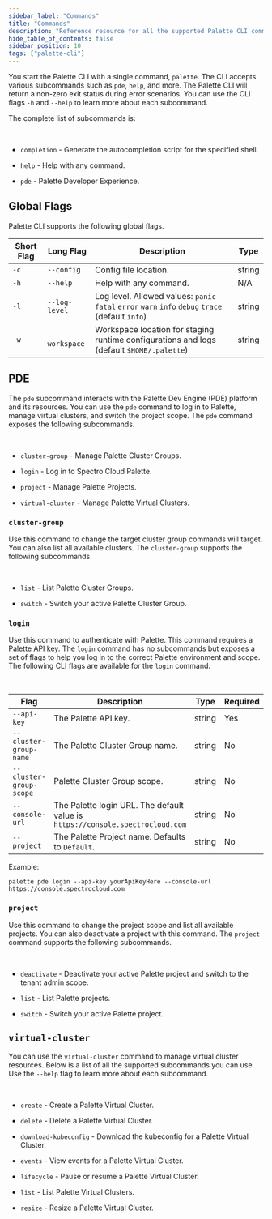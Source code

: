 ```yaml
---
sidebar_label: "Commands"
title: "Commands"
description: "Reference resource for all the supported Palette CLI commands."
hide_table_of_contents: false
sidebar_position: 10
tags: ["palette-cli"]
---
```


You start the Palette CLI with a single command, `palette`. The CLI accepts various subcommands such as `pde`, `help`,
and more. The Palette CLI will return a non-zero exit status during error scenarios. You can use the CLI flags `-h` and
`--help` to learn more about each subcommand.

The complete list of subcommands is:

<br />

- `completion` - Generate the autocompletion script for the specified shell.

- `help` - Help with any command.

- `pde` - Palette Developer Experience.

## Global Flags

Palette CLI supports the following global flags.

| Short Flag | Long Flag     | Description                                                                                       | Type   |
| ---------- | ------------- | ------------------------------------------------------------------------------------------------- | ------ |
| `-c`       | `--config`    | Config file location.                                                                             | string |
| `-h`       | `--help`      | Help with any command.                                                                            | N/A    |
| `-l`       | `--log-level` | Log level. Allowed values: `panic` `fatal` `error` `warn` `info` `debug` `trace` (default `info`) | string |
| `-w`       | `--workspace` | Workspace location for staging runtime configurations and logs (default `$HOME/.palette`)         | string |

## PDE

The `pde` subcommand interacts with the Palette Dev Engine (PDE) platform and its resources. You can use the `pde`
command to log in to Palette, manage virtual clusters, and switch the project scope. The `pde` command exposes the
following subcommands.

<br />

- `cluster-group` - Manage Palette Cluster Groups.

- `login` - Log in to Spectro Cloud Palette.

- `project` - Manage Palette Projects.

- `virtual-cluster` - Manage Palette Virtual Clusters.

### `cluster-group`

Use this command to change the target cluster group commands will target. You can also list all available clusters. The
`cluster-group` supports the following subcommands.

<br />

- `list` - List Palette Cluster Groups.

- `switch` - Switch your active Palette Cluster Group.

### `login`

Use this command to authenticate with Palette. This command requires a
[Palette API key](../../user-management/user-authentication.md). The `login` command has no subcommands but exposes a
set of flags to help you log in to the correct Palette environment and scope. The following CLI flags are available for
the `login` command.

<br />

| Flag                    | Description                                                                    | Type   | Required |
| ----------------------- | ------------------------------------------------------------------------------ | ------ | -------- |
| `--api-key`             | The Palette API key.                                                           | string | Yes      |
| `--cluster-group-name`  | The Palette Cluster Group name.                                                | string | No       |
| `--cluster-group-scope` | Palette Cluster Group scope.                                                   | string | No       |
| `--console-url`         | The Palette login URL. The default value is `https://console.spectrocloud.com` | string | No       |
| `--project`             | The Palette Project name. Defaults to `Default`.                               | string | No       |

Example:

```shell
palette pde login --api-key yourApiKeyHere --console-url https://console.spectrocloud.com
```

### `project`

Use this command to change the project scope and list all available projects. You can also deactivate a project with
this command. The `project` command supports the following subcommands.

<br />

- `deactivate` - Deactivate your active Palette project and switch to the tenant admin scope.

- `list` - List Palette projects.

- `switch` - Switch your active Palette project.

## `virtual-cluster`

You can use the `virtual-cluster` command to manage virtual cluster resources. Below is a list of all the supported
subcommands you can use. Use the `--help` flag to learn more about each subcommand.

<br />

- `create` - Create a Palette Virtual Cluster.

- `delete` - Delete a Palette Virtual Cluster.

- `download-kubeconfig` - Download the kubeconfig for a Palette Virtual Cluster.

- `events` - View events for a Palette Virtual Cluster.

- `lifecycle` - Pause or resume a Palette Virtual Cluster.

- `list` - List Palette Virtual Clusters.

- `resize` - Resize a Palette Virtual Cluster.
